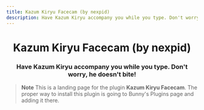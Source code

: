 ```yaml
---
title: Kazum Kiryu Facecam (by nexpid)
description: Have Kazum Kiryu accompany you while you type. Don't worry, he doesn't bite!
---
```


<!--
  * This file was autogenerated
  * If you want to change anything, do so in the build.mjs script
  * https://github.com/nexpid/BunnyPlugins/edit/main/scripts/build.mjs
-->

<div align="center">
    <h1>Kazum Kiryu Facecam (by nexpid)</h1>
    <h3>Have Kazum Kiryu accompany you while you type. Don't worry, he doesn't bite!</h3>
</div>

> **Note**
> This is a landing page for the plugin **Kazum Kiryu Facecam**. The proper way to install this plugin is going to Bunny's Plugins page and adding it there.
